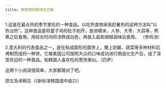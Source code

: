 ```yaml
---
title: 猜食物的翻译及正解
---
```


<p>1.这是在最炎热的季节里吃的一种食品。以吃热食物来驱赶暑热的这种方法叫“以热治热”。这种食品是将童子鸡的肚子剖开，放进糯米、人参、大枣、大蒜等，熬煮之后食用。用较长时间将汤熬成白色，再放入盐和胡椒调味后食用。 （参鸡汤）</p>



<p>2.意大利的代表食品之一。是在和成圆形的面饼上，撒上奶酪、蔬菜等多种材料后烤制而成的一种饼。它被美国公司按照大众的口味成功进行商品化生产后，成了深受欢迎的一种食品。和韩国人喜欢吃的葱饼类似。（匹萨）</p>



<p>这两个小阅读很简单，大家都猜对了吧。</p>



<p>原文及译稿见（《新标准韩国语中级2》）</p>

